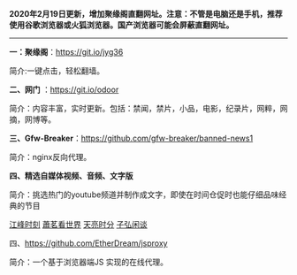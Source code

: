 **2020年2月19日更新，增加聚缘阁直翻网址。注意：不管是电脑还是手机，推荐使用谷歌浏览器或火狐浏览器。国产浏览器可能会屏蔽直翻网址。**


***

**一：聚缘阁**：https://git.io/jyg36

简介:一键点击，轻松翻墙。

**二、网门** ：https://git.io/odoor

简介：内容丰富，实时更新。包括：禁闻，禁片，小品，电影，纪录片，网粹，网摘，网博等。

**三、Gfw-Breaker**：https://github.com/gfw-breaker/banned-news1

简介：nginx反向代理。

**四、精选自媒体视频、音频、文字版**

简介：挑选热门的youtube频道并制作成文字，即使在时间仓促时也能仔细品味经典的节目 

[江峰时刻](https://github.com/gfw-breaker/jiangfeng-subtitles/blob/master/README.md) [蕭茗看世界](https://github.com/gfw-breaker/raw-subtitles/blob/master/indexes/simonegao.md) [天亮时分](https://github.com/gfw-breaker/raw-subtitles/blob/master/indexes/tianliang.md) [子弘闲谈](https://github.com/gfw-breaker/raw-subtitles/blob/master/indexes/zihong.md)

四、https://github.com/EtherDream/jsproxy

简介：一个基于浏览器端JS 实现的在线代理。

